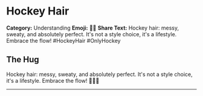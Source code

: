 # Hockey Hair

**Category:** Understanding
**Emoji:** 💇‍♂️
**Share Text:** Hockey hair: messy, sweaty, and absolutely perfect. It's not a style choice, it's a lifestyle. Embrace the flow! #HockeyHair #OnlyHockey

## The Hug

Hockey hair: messy, sweaty, and absolutely perfect. It's not a style choice, it's a lifestyle. Embrace the flow! 💇‍♂️🏒

---
